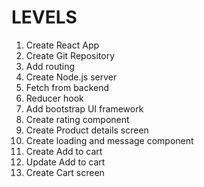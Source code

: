 # LEVELS

1. Create React App
2. Create Git Repository
3. Add routing
4. Create Node.js server
5. Fetch from backend
6. Reducer hook
7. Add bootstrap UI framework
8. Create rating component
9. Create Product details screen
10. Create loading and message component
11. Create Add to cart
12. Update Add to cart
13. Create Cart screen
